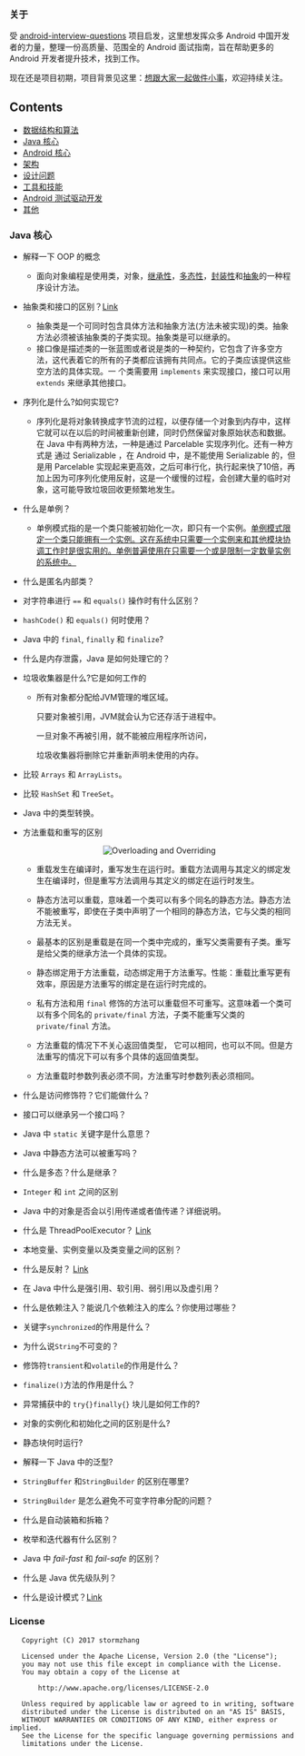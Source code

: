 ### 关于

受 [android-interview-questions](https://github.com/MindorksOpenSource/android-interview-questions) 项目启发，这里想发挥众多 Android 中国开发者的力量，整理一份高质量、范围全的 Android 面试指南，旨在帮助更多的 Android 开发者提升技术，找到工作。

现在还是项目初期，项目背景见这里：[想跟大家一起做件小事](http://mp.weixin.qq.com/s/t038R0bDDZ6dg4bwDoj2cQ)，欢迎持续关注。

## Contents
* [数据结构和算法](#data-structures-and-algorithms)
* [Java 核心](#java-核心)
* [Android 核心](#core-android)
* [架构](#architecture)
* [设计问题](#design-problem)
* [工具和技能](#tools-and-technologies)
* [Android 测试驱动开发](#android-test-driven-development)
* [其他](#others)


### Java 核心

* 解释一下 OOP 的概念
  - 面向对象编程是使用类，对象，[继承性](https://zh.wikipedia.org/wiki/%E7%BB%A7%E6%89%BF_(%E8%AE%A1%E7%AE%97%E6%9C%BA%E7%A7%91%E5%AD%A6))，[多态性](https://zh.wikipedia.org/wiki/%E5%A4%9A%E5%9E%8B_(%E8%AE%A1%E7%AE%97%E6%9C%BA%E7%A7%91%E5%AD%A6))，[封装性](https://zh.wikipedia.org/wiki/%E5%B0%81%E8%A3%9D_(%E7%89%A9%E4%BB%B6%E5%B0%8E%E5%90%91%E7%A8%8B%E5%BC%8F%E8%A8%AD%E8%A8%88))和[抽象](https://zh.wikipedia.org/wiki/%E6%8A%BD%E8%B1%A1%E5%8C%96_(%E8%A8%88%E7%AE%97%E6%A9%9F%E7%A7%91%E5%AD%B8))的一种程序设计方法。


* 抽象类和接口的区别？[Link](https://arjun-sna.github.io/java/2017/02/02/abstractvsinterface/)
    - 抽象类是一个可同时包含具体方法和抽象方法(方法未被实现)的类。抽象方法必须被该抽象类的子类实现。抽象类是可以继承的。
    - 接口像是描述类的一张蓝图或者说是类的一种契约，它包含了许多空方法，这代表着它的所有的子类都应该拥有共同点。它的子类应该提供这些空方法的具体实现。一 个类需要用 ```implements``` 来实现接口，接口可以用 ```extends``` 来继承其他接口。

* 序列化是什么?如何实现它?

  - 序列化是将对象转换成字节流的过程，以便存储一个对象到内存中，这样它就可以在以后的时间被重新创建，同时仍然保留对象原始状态和数据。在 Java 中有两种方法，一种是通过 Parcelable 实现序列化。还有一种方式是 通过 Serializable ，在 Android 中，是不能使用 Serializable 的，但是用 Parcelable 实现起来更高效，之后可串行化，执行起来快了10倍，再加上因为可序列化使用反射，这是一个缓慢的过程，会创建大量的临时对象，这可能导致垃圾回收更频繁地发生。

* 什么是单例？
  - 单例模式指的是一个类只能被初始化一次，即只有一个实例。[单例模式限定一个类只能拥有一个实例。这在系统中只需要一个实例来和其他模块协调工作时是很实用的。单例普遍使用在只需要一个或是限制一定数量实例的系统中。](https://en.wikipedia.org/wiki/Singleton_pattern)

* 什么是匿名内部类？

* 对字符串进行 ```==``` 和 ```equals()``` 操作时有什么区别？

* ```hashCode()``` 和 ```equals()``` 何时使用？

* Java 中的 `final`, `finally` 和 `finalize`?

* 什么是内存泄露，Java 是如何处理它的？

* 垃圾收集器是什么?它是如何工作的

  - 所有对象都分配给JVM管理的堆区域。

    只要对象被引用，JVM就会认为它还存活于进程中。

    一旦对象不再被引用，就不能被应用程序所访问，

    垃圾收集器将删除它并重新声明未使用的内存。

* 比较 `Arrays` 和 `ArrayLists`。

* 比较 `HashSet` 和 `TreeSet`。

* Java 中的类型转换。

* 方法重载和重写的区别
    <p align="center">
        <img alt="Overloading and Overriding" src="https://github.com/stormzhang/android-interview-questions-cn/blob/master/assets/overloading-vs-overriding.png">
    </p>

    - 重载发生在编译时，重写发生在运行时。重载方法调用与其定义的绑定发生在编译时，但是重写方法调用与其定义的绑定在运行时发生。

    - 静态方法可以重载，意味着一个类可以有多个同名的静态方法。静态方法不能被重写，即使在子类中声明了一个相同的静态方法，它与父类的相同方法无关。

    - 最基本的区别是重载是在同一个类中完成的，重写父类需要有子类。重写是给父类的继承方法一个具体的实现。

    - 静态绑定用于方法重载，动态绑定用于方法重写。性能：重载比重写更有效率，原因是方法重写的绑定是在运行时完成的。

    - 私有方法和用 `final` 修饰的方法可以重载但不可重写。这意味着一个类可以有多个同名的 `private/final` 方法，子类不能重写父类的 `private/final` 方法。

    - 方法重载的情况下不关心返回值类型， 它可以相同，也可以不同。但是方法重写的情况下可以有多个具体的返回值类型。

    - 方法重载时参数列表必须不同，方法重写时参数列表必须相同。

* 什么是访问修饰符？它们能做什么？

* 接口可以继承另一个接口吗？

* Java 中 `static` 关键字是什么意思？

* Java 中静态方法可以被重写吗？

* 什么是多态？什么是继承？

* `Integer` 和 `int` 之间的区别

* Java 中的对象是否会以引用传递或者值传递？详细说明。

* 什么是 ThreadPoolExecutor？ [Link](https://blog.mindorks.com/threadpoolexecutor-in-android-8e9d22330ee3)

* 本地变量、实例变量以及类变量之间的区别？

* 什么是反射？ [Link](http://tutorials.jenkov.com/java-reflection/index.html)

* 在 Java 中什么是强引用、软引用、弱引用以及虚引用？

* 什么是依赖注入？能说几个依赖注入的库么？你使用过哪些？

* 关键字```synchronized```的作用是什么？

* 为什么说```String```不可变的？

* 修饰符```transient```和```volatile```的作用是什么？

* ```finalize()```方法的作用是什么？

* 异常捕获中的 `try{}finally{}` 块儿是如何工作的?

* 对象的实例化和初始化之间的区别是什么?

* 静态块何时运行?

* 解释一下 Java 中的泛型?

*  `StringBuffer` 和`StringBuilder` 的区别在哪里?

* `StringBuilder` 是怎么避免不可变字符串分配的问题？

* 什么是自动装箱和拆箱？

* 枚举和迭代器有什么区别？

* Java 中 _fail-fast_ 和 _fail-safe_ 的区别？

* 什么是 Java 优先级队列？

* 什么是设计模式？[Link](https://github.com/iluwatar/java-design-patterns)

### License

```
   Copyright (C) 2017 stormzhang

   Licensed under the Apache License, Version 2.0 (the "License");
   you may not use this file except in compliance with the License.
   You may obtain a copy of the License at

       http://www.apache.org/licenses/LICENSE-2.0

   Unless required by applicable law or agreed to in writing, software
   distributed under the License is distributed on an "AS IS" BASIS,
   WITHOUT WARRANTIES OR CONDITIONS OF ANY KIND, either express or implied.
   See the License for the specific language governing permissions and
   limitations under the License.
```
